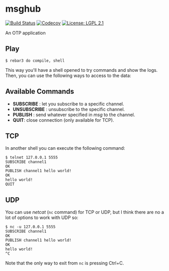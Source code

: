 msghub
=====

[![Build Status](https://img.shields.io/travis/manuel-rubio/msghub/master.svg)](https://travis-ci.org/manuel-rubio/msghub)
[![Codecov](https://img.shields.io/codecov/c/github/manuel-rubio/msghub.svg)](https://codecov.io/gh/manuel-rubio/msghub)
[![License: LGPL 2.1](https://img.shields.io/github/license/manuel-rubio/msghub.svg)](https://raw.githubusercontent.com/manuel-rubio/msghub/LICENSE)

An OTP application

Play
----

    $ rebar3 do compile, shell

This way you'll have a shell opened to try commands and show the logs. Then,
you can use the following ways to access to the data:

Available Commands
------------------

- **SUBSCRIBE** <chan>: let you subscribe to a specific channel.
- **UNSUBSCRIBE** <chan>: unsubscribe to the specific channel.
- **PUBLISH** <chan> <msg>: send whatever specified in *msg* to the channel.
- **QUIT**: close connection (only available for TCP).

TCP
---

In another shell you can execute the following command:

    $ telnet 127.0.0.1 5555
    SUBSCRIBE channel1
    OK
    PUBLISH channel1 hello world!
    OK
    hello world!
    QUIT

UDP
---

You can use _netcat_ (`nc` command) for TCP or UDP, but I think there are no a
lot of options to work with UDP so:

    $ nc -u 127.0.0.1 5555
    SUBSCRIBE channel1
    OK
    PUBLISH channel1 hello world!
    OK
    hello world!
    ^C

Note that the only way to exit from `nc` is pressing Ctrl+C.
